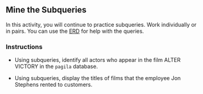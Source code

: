 ## Mine the Subqueries

In this activity, you will continue to practice subqueries. Work individually or in pairs. You can use the [ERD](http://www.postgresqltutorial.com/postgresql-sample-database/) for help with the queries.

### Instructions

* Using subqueries, identify all actors who appear in the film ALTER VICTORY in the `pagila` database.

* Using subqueries, display the titles of films that the employee Jon Stephens rented to customers.
